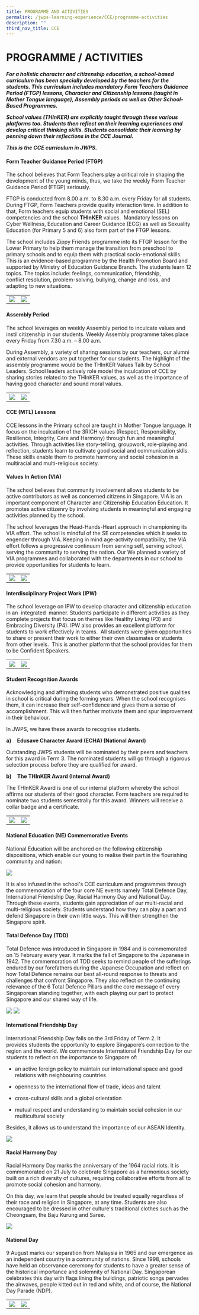 ```yaml
---
title: PROGRAMME AND ACTIVITIES
permalink: /jwps-learning-experience/CCE/programme-activities
description: ""
third_nav_title: CCE
---
```

# PROGRAMME / ACTIVITIES

**_For a holistic character and citizenship education, a school-based curriculum has been specially developed by the teachers for the students. This curriculum includes mandatory Form Teachers Guidance Period (FTGP) lessons, Character and Citizenship lessons (taught in Mother Tongue language), Assembly periods as well as Other School-Based Programmes._**

**_School values (THInKER) are explicitly taught through these various platforms too. Students then reflect on their learning experiences and develop critical thinking skills. Students consolidate their learning by penning down their reflections in the CCE Journal._**

**_This is the CCE curriculum in JWPS._**

#### **Form Teacher Guidance Period (FTGP)**

The school believes that Form Teachers play a critical role in shaping the development of the young minds, thus, we take the weekly Form Teacher Guidance Period (FTGP) seriously.   

FTGP is conducted from 8.00 a.m. to 8.30 a.m. every Friday for all students. During FTGP, Form Teachers provide quality interaction time. In addition to that, Form teachers equip students with social and emotional (SEL) competencies and the school **THInKER** values.  Mandatory lessons on Cyber Wellness, Education and Career Guidance (ECG) as well as Sexuality Education (for Primary 5 and 6) also form part of the FTGP lessons.

The school includes Zippy Friends programme into its FTGP lesson for the Lower Primary to help them manage the transition from preschool to primary schools and to equip them with practical socio-emotional skills. This is an evidence-based programme by the Health Promotion Board and supported by Ministry of Education Guidance Branch. The students learn 12 topics. The topics include: feelings, communication, friendship, conflict resolution, problem-solving, bullying, change and loss, and adapting to new situations.

|   |   |
|:-:|---|
| ![](/images/JWPS%20LEARNING%20EXPERIENCE/CCE/Programme%20and%20activities/CCE%202.png)  | ![](/images/JWPS%20LEARNING%20EXPERIENCE/CCE/Programme%20and%20activities/CCE%203.png)  |

#### **Assembly Period**

The school leverages on weekly Assembly period to inculcate values and instil citizenship in our students. Weekly Assembly programme takes place every Friday from 7.30 a.m. – 8.00 a.m.

During Assembly, a variety of sharing sessions by our teachers, our alumni and external vendors are put together for our students. The highlight of the assembly programme would be the THInKER Values Talk by School Leaders. School leaders actively role model the inculcation of CCE by sharing stories related to the THInKER values, as well as the importance of having good character and sound moral values.

|   |   |
|:-:|---|
| ![](/images/JWPS%20LEARNING%20EXPERIENCE/CCE/Programme%20and%20activities/CCE%204.png)  | ![](/images/JWPS%20LEARNING%20EXPERIENCE/CCE/Programme%20and%20activities/CCE%205.png)  |

#### **CCE (MTL) Lessons**  

CCE lessons in the Primary school are taught in Mother Tongue language. It focus on the inculcation of the 3RICH values (Respect, Responsibility, Resilience, Integrity, Care and Harmony) through fun and meaningful activities. Through activities like story-telling, groupwork, role-playing and reflection, students learn to cultivate good social and communication sklls. These skills enable them to promote harmony and social cohesion in a multiracial and multi-religious society.

#### **Values In Action (VIA)**

The school believes that community involvement allows students to be active contributors as well as concerned citizens in Singapore. VIA is an important component of Character and Citizenship Education Education. It promotes active citizenry by involving students in meaningful and engaging activities planned by the school.

The school leverages the Head-Hands-Heart approach in championing its VIA effort. The school is mindful of the SE competencies which it seeks to engender through VIA. Keeping in mind age-activity compatibility, the VIA effort follows a progressive continuum from serving self, serving school, serving the community to serving the nation. Our We planned a variety of VIA programmes and collaborated with the departments in our school to provide opportunities for students to learn.

|   |   |
|:-:|---|
| ![](/images/JWPS%20LEARNING%20EXPERIENCE/CCE/Programme%20and%20activities/CCE%206.png)  | ![](/images/JWPS%20LEARNING%20EXPERIENCE/CCE/Programme%20and%20activities/CCE%207.png)  |

#### **Interdisciplinary Project Work (IPW)**

The school leverage on IPW to develop character and citizenship education in an  integrated  manner. Students participate in different activities as they complete projects that focus on themes like Healthy Living (P3) and Embracing Diversity (P4). IPW also provides an excellent platform for students to work effectively in teams.  All students were given opportunities to share or present their work to either their own classmates or students from other levels.  This is another platform that the school provides for them to be Confident Speakers.

|   |   |
|:-:|---|
| ![](/images/JWPS%20LEARNING%20EXPERIENCE/CCE/Programme%20and%20activities/CCE%208.png)  | ![](/images/JWPS%20LEARNING%20EXPERIENCE/CCE/Programme%20and%20activities/CCE%209.png)  |

#### **Student Recognition Awards**

Acknowledging and affirming students who demonstrated positive qualities in school is critical during the forming years. When the school recognises them, it can increase their self-confidence and gives them a sense of accomplishment. This will then further motivate them and spur improvement in their behaviour.

In JWPS, we have these awards to recognise students.


**a)**    **Edusave Character Award (ECHA) (National Award)**

Outstanding JWPS students will be nominated by their peers and teachers for this award in Term 3. The nominated students will go through a rigorous selection process before they are qualified for award.

**b)**    **The THInKER Award (Internal Award)**

The THInKER Award is one of our internal platform whereby the school affirms our students of their good character. Form teachers are required to nominate two students semestrally for this award. Winners will receive a collar badge and a certificate.

|   |   |
|:-:|---|
| ![](/images/JWPS%20LEARNING%20EXPERIENCE/CCE/Programme%20and%20activities/CCE%2010.png)  | ![](/images/JWPS%20LEARNING%20EXPERIENCE/CCE/Programme%20and%20activities/CCE%2011.png)  |

#### **National Education (NE) Commemorative Events**  

National Education will be anchored on the following citizenship dispositions, which enable our young to realise their part in the flourishing community and nation:

![](/images/JWPS%20LEARNING%20EXPERIENCE/CCE/Programme%20and%20activities/CCE%2012.png)

It is also infused in the school's CCE curriculum and programmes through the commemoration of the four core NE events namely Total Defence Day, International Friendship Day, Racial Harmony Day and National Day. Through these events, students gain appreciation of our multi-racial and multi-religious society. Students understand how they can play a part and defend Singapore in their own little ways. This will then strengthen the Singapore spirit.

#### **Total Defence Day (TDD)**

Total Defence was introduced in Singapore in 1984 and is commemorated on 15 February every year. It marks the fall of Singapore to the Japanese in 1942. The commemoration of TDD seeks to remind people of the sufferings endured by our forefathers during the Japanese Occupation and reflect on how Total Defence remains our best all-round response to threats and challenges that confront Singapore. They also reflect on the continuing relevance of the 6 Total Defence Pillars and the core message of every Singaporean standing together, with each playing our part to protect Singapore and our shared way of life.

![](/images/JWPS%20LEARNING%20EXPERIENCE/CCE/Programme%20and%20activities/CCE%2013.jpg)
![](/images/JWPS%20LEARNING%20EXPERIENCE/CCE/Programme%20and%20activities/CCE%2014.png)

#### **International Friendship Day**

International Friendship Day falls on the 3rd Friday of Term 2. It provides students the opportunity to explore Singapore’s connection to the region and the world. We commemorate International Friendship Day for our students to reflect on the importance to Singapore of:

*   an active foreign policy to maintain our international space and good relations with neighbouring countries

*   openness to the international flow of trade, ideas and talent

*   cross-cultural skills and a global orientation

*   mutual respect and understanding to maintain social cohesion in our multicultural society

  

Besides, it allows us to understand the importance of our ASEAN Identity.

![](/images/JWPS%20LEARNING%20EXPERIENCE/CCE/Programme%20and%20activities/CCE%2015.jpg)

#### **Racial Harmony Day** 

Racial Harmony Day marks the anniversary of the 1964 racial riots. It is commemorated on 21 July to celebrate Singapore as a harmonious society built on a rich diversity of cultures, requiring collaborative efforts from all to promote social cohesion and harmony.

On this day, we learn that people should be treated equally regardless of their race and religion in Singapore, at any time. Students are also encouraged to be dressed in other culture's traditional clothes such as the Cheongsam, the Baju Kurung and Saree.

![](/images/JWPS%20LEARNING%20EXPERIENCE/CCE/Programme%20and%20activities/CCE%2016.jpg)

#### **National Day**

9 August marks our separation from Malaysia in 1965 and our emergence as an independent country in a community of nations. Since 1998, schools have held an observance ceremony for students to have a greater sense of the historical importance and solemnity of National Day. Singaporean celebrates this day with flags lining the buildings, patriotic songs pervades the airwaves, people kitted out in red and white, and of course, the National Day Parade (NDP).

|   |   |
|:-:|---|
| ![](/images/JWPS%20LEARNING%20EXPERIENCE/CCE/Programme%20and%20activities/CCE%2017.jpg)  | ![](/images/JWPS%20LEARNING%20EXPERIENCE/CCE/Programme%20and%20activities/CCE%2018.jpg)  |